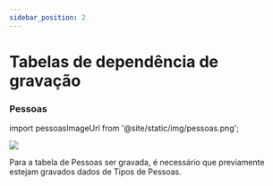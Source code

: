 ```yaml
---
sidebar_position: 2
---
```


# Tabelas de dependência de gravação

### Pessoas

import pessoasImageUrl from '@site/static/img/pessoas.png';

<img src={pessoasImageUrl} />

Para a tabela de Pessoas ser gravada, é necessário que previamente estejam gravados dados de Tipos de Pessoas.